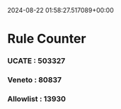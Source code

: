 2024-08-22 01:58:27.517089+00:00
# Rule Counter 
 ### UCATE : 503327

 ### Veneto : 80837

 ### Allowlist : 13930